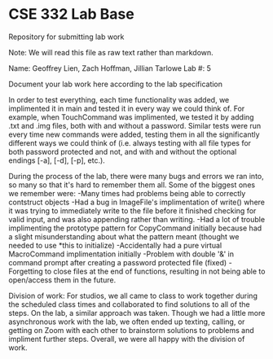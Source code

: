 # CSE 332 Lab Base
Repository for submitting lab work

Note: We will read this file as raw text rather than markdown.

Name: Geoffrey Lien, Zach Hoffman, Jillian Tarlowe
Lab #: 5

Document your lab work here according to the lab specification

In order to test everything, each time functionality was added, we implimented it in main and 
tested it in every way we could think of. For example, when TouchCommand was implimented, we
tested it by adding .txt and .img files, both with and without a password. Similar tests were
run every time new commands were added, testing them in all the significantly different ways we
could think of (i.e. always testing with all file types for both password protected and not, and 
with and without the optional endings [-a], [-d], [-p], etc.).

During the process of the lab, there were many bugs and errors we ran into, so many so that it's 
hard to remember them all. Some of the biggest ones we remember were:
-Many times had problems being able to correctly contstruct objects
-Had a bug in ImageFile's implimentation of write() where it was trying to immediately write to the
file before it finished checking for valid input, and was also appending rather than writing.
-Had a lot of trouble  implimenting the prototype pattern for CopyCommand initially because had a 
slight misunderstanding about what the pattern meant (thought we needed to use *this to initialize)
-Accidentally had a pure virtual MacroCommand implimentation initially
-Problem with double '&' in command prompt after creating a password protected file (fixed)
-Forgetting to close files at the end of functions, resulting in not being able to open/access 
them in the future. 

Division of work:
For studios, we all came to class to work together during the scheduled class times and 
collaborated to find solutions to all of the steps. On the lab, a similar approach was taken.
Though we had a little more asynchronous work with the lab, we often ended up texting, calling, or
getting on Zoom with each other to brainstorm solutions to problems and impliment further steps.
Overall, we were all happy with the division of work.